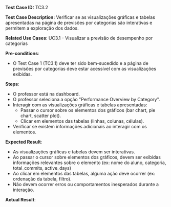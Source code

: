 **Test Case ID:** TC3.2

**Test Case Description:** Verificar se as visualizações gráficas e tabelas apresentadas na página de previsões por categorias são interativas e permitem a exploração dos dados.

**Related Use Cases**: UC3.1 - Visualizar a previsão de desempenho por categorias

**Pre-conditions**:
- O Test Case 1 (TC3.1) deve ter sido bem-sucedido e a página de previsões por categorias deve estar acessível com as visualizações exibidas.

**Steps**:
- O professor está na dashboard.
- O professor seleciona a opção "Performance Overview by Category".
- Interagir com as visualizações gráficas e tabelas apresentadas:
    - Passar o cursor sobre os elementos dos gráficos (bar chart, pie chart, scatter plot).
    - Clicar em elementos das tabelas (linhas, colunas, células).
- Verificar se existem informações adicionais ao interagir com os elementos.

**Expected Result**:
- As visualizações gráficas e tabelas devem ser interativas.
- Ao passar o cursor sobre elementos dos gráficos, devem ser exibidas informações relevantes sobre o elemento (ex: nome do aluno, categoria, total_commits, active_days)
- Ao clicar em elementos das tabelas, alguma ação deve ocorrer (ex: ordenação da tabela, filtro).
- Não devem ocorrer erros ou comportamentos inesperados durante a interação.

**Actual Result**: